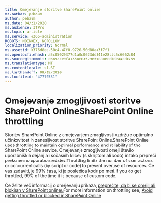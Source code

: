 ```yaml
---
title: Omejevanje storitve SharePoint online
ms.author: pebaum
author: pebaum
ms.date: 04/21/2020
ms.audience: ITPro
ms.topic: article
ms.service: o365-administration
ROBOTS: NOINDEX, NOFOLLOW
localization_priority: Normal
ms.assetid: b376d8ea-50c4-47f0-9720-50d80aa3f7f1
ms.openlocfilehash: a5c05020377d1a0c0623dd841e28cbc5c6662c84
ms.sourcegitcommit: c6692ce0fa1358ec3529e59ca0ecdfdea4cdc759
ms.translationtype: MT
ms.contentlocale: sl-SI
ms.lasthandoff: 09/15/2020
ms.locfileid: "47770531"
---
```

# <a name="sharepoint-online-throttling"></a><span data-ttu-id="6f569-102">Omejevanje zmogljivosti storitve SharePoint Online</span><span class="sxs-lookup"><span data-stu-id="6f569-102">SharePoint Online throttling</span></span>

<span data-ttu-id="6f569-103">Storitev SharePoint Online z omejevanjem zmogljivosti vzdržuje optimalno učinkovitost in zanesljivost storitve SharePoint Online.</span><span class="sxs-lookup"><span data-stu-id="6f569-103">SharePoint Online uses throttling to maintain optimal performance and reliability of the SharePoint Online service.</span></span> <span data-ttu-id="6f569-104">Omejevanje zmogljivosti omeji število uporabniških dejanj ali sočasnih klicev (s skriptom ali kodo) in tako prepreči prekomerno uporabo sredstev.</span><span class="sxs-lookup"><span data-stu-id="6f569-104">Throttling limits the number of user actions or concurrent calls (by script or code) to prevent overuse of resources.</span></span> <span data-ttu-id="6f569-105">Če vas zadaviti, je 99% časa, ki je posledica kode po meri.</span><span class="sxs-lookup"><span data-stu-id="6f569-105">If you do get throttled, 99% of the time it is because of custom code.</span></span>
  
<span data-ttu-id="6f569-106">Če želite več informacij o omejevanju prikaza, [preprečite, da bi se omejil ali blokiran v SharePoint onlineu](https://go.microsoft.com/fwlink/?linkid=2022019)</span><span class="sxs-lookup"><span data-stu-id="6f569-106">For more information on throttling see, [Avoid getting throttled or blocked in SharePoint Online](https://go.microsoft.com/fwlink/?linkid=2022019)</span></span>
  

